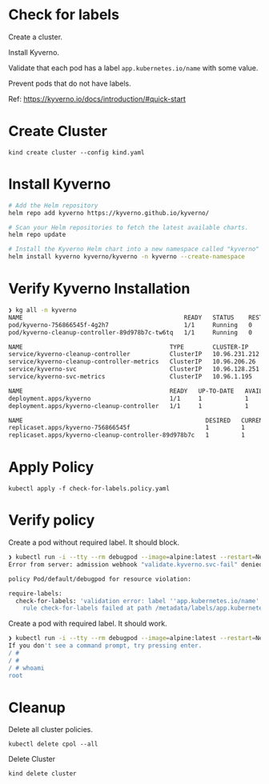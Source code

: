 # Check for labels

Create a cluster.

Install Kyverno.

Validate that each pod has a label `app.kubernetes.io/name` with some value.

Prevent pods that do not have labels.

Ref: https://kyverno.io/docs/introduction/#quick-start

# Create Cluster

`kind create cluster --config kind.yaml`

# Install Kyverno

```bash
# Add the Helm repository
helm repo add kyverno https://kyverno.github.io/kyverno/

# Scan your Helm repositories to fetch the latest available charts.
helm repo update

# Install the Kyverno Helm chart into a new namespace called "kyverno"
helm install kyverno kyverno/kyverno -n kyverno --create-namespace
```

# Verify Kyverno Installation

```bash
❯ kg all -n kyverno
NAME                                             READY   STATUS    RESTARTS   AGE
pod/kyverno-756866545f-4g2h7                     1/1     Running   0          55s
pod/kyverno-cleanup-controller-89d978b7c-tw6tq   1/1     Running   0          55s

NAME                                         TYPE        CLUSTER-IP      EXTERNAL-IP   PORT(S)    AGE
service/kyverno-cleanup-controller           ClusterIP   10.96.231.212   <none>        443/TCP    55s
service/kyverno-cleanup-controller-metrics   ClusterIP   10.96.206.26    <none>        8000/TCP   55s
service/kyverno-svc                          ClusterIP   10.96.128.251   <none>        443/TCP    55s
service/kyverno-svc-metrics                  ClusterIP   10.96.1.195     <none>        8000/TCP   55s

NAME                                         READY   UP-TO-DATE   AVAILABLE   AGE
deployment.apps/kyverno                      1/1     1            1           55s
deployment.apps/kyverno-cleanup-controller   1/1     1            1           55s

NAME                                                   DESIRED   CURRENT   READY   AGE
replicaset.apps/kyverno-756866545f                     1         1         1       55s
replicaset.apps/kyverno-cleanup-controller-89d978b7c   1         1         1       55s
```

# Apply Policy

`kubectl apply -f check-for-labels.policy.yaml`

# Verify policy

Create a pod without required label. It should block.

```bash
❯ kubectl run -i --tty --rm debugpod --image=alpine:latest --restart=Never -- sh
Error from server: admission webhook "validate.kyverno.svc-fail" denied the request:

policy Pod/default/debugpod for resource violation:

require-labels:
  check-for-labels: 'validation error: label ''app.kubernetes.io/name'' is required.
    rule check-for-labels failed at path /metadata/labels/app.kubernetes.io/name/'
```

Create a pod with required label. It should work.

```bash
❯ kubectl run -i --tty --rm debugpod --image=alpine:latest --restart=Never --labels app.kubernetes.io/name=alpine -- sh
If you don't see a command prompt, try pressing enter.
/ #
/ #
/ # whoami
root
```

# Cleanup

Delete all cluster policies.

`kubectl delete cpol --all`

Delete Cluster

`kind delete cluster`